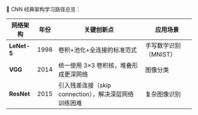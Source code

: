 🎯 CNN 经典架构学习路径总览：

| 网络架构    | 年份 | 关键创新点                                            | 应用场景              |
| ----------- | ---- | ----------------------------------------------------- | --------------------- |
| **LeNet-5** | 1998 | 卷积+池化+全连接的标准范式                            | 手写数字识别（MNIST） |
| **VGG**     | 2014 | 统一使用 3×3 卷积核，堆叠形成更深网络                 | 图像分类              |
| **ResNet**  | 2015 | 引入残差连接（skip connection），解决深层网络训练困难 | 复杂图像识别          |



